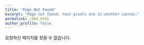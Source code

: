 ```yaml
---
title: "Page Not Found"
excerpt: "Page not found. Your pixels are in another canvas."
permalink: /404.html
author_profile: false
---
```


요청하신 페이지를 찾을 수 없습니다.

<script src="https://linkhelp.clients.google.com/tbproxy/lh/wm/fixurl.js">
</script>

<script>
  var GOOG_FIXURL_LANG = 'en';
  var GOOG_FIXURL_SITE = 'https://k2.github.io/'
</script>
<script src="https://linkhelp.clients.google.com/tbproxy/lh/wm/fixurl.js">
</script>
